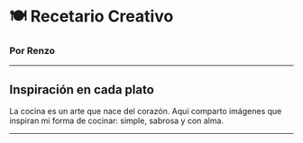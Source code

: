 # 🍽️ Recetario Creativo  
### Por Renzo

---

## Inspiración en cada plato

La cocina es un arte que nace del corazón. Aquí comparto imágenes que inspiran mi forma de cocinar: simple, sabrosa y con alma.

---